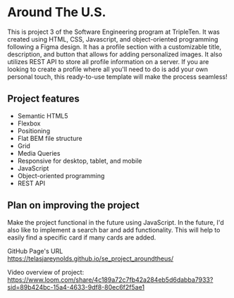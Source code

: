 # Around The U.S.

This is project 3 of the Software Engineering program at TripleTen. It was created using HTML, CSS, Javascript, and object-oriented programming following a Figma design. It has a profile section with a customizable title, description, and button that allows for adding personalized images. It also utilizes REST API to store all profile information on a server. If you are looking to create a profile where all you'll need to do is add your own personal touch, this ready-to-use template will make the process seamless! 

## Project features

- Semantic HTML5
- Flexbox
- Positioning
- Flat BEM file structure
- Grid
- Media Queries
- Responsive for desktop, tablet, and mobile
- JavaScript
- Object-oriented programming
- REST API

## Plan on improving the project

Make the project functional in the future using JavaScript. In the future, I'd also like to implement a search bar and add functionality. This will help to easily find a specific card if many cards are added.

GitHub Page's URL https://telasjareynolds.github.io/se_project_aroundtheus/

Video overview of project: https://www.loom.com/share/4c189a72c7fb42a284eb5d6dabba7933?sid=89b424bc-15a4-4633-9df8-80ec6f2f5ae1
